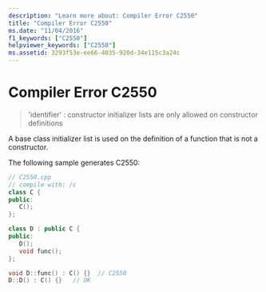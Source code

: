 ```yaml
---
description: "Learn more about: Compiler Error C2550"
title: "Compiler Error C2550"
ms.date: "11/04/2016"
f1_keywords: ["C2550"]
helpviewer_keywords: ["C2550"]
ms.assetid: 3293f53e-ee66-4035-920d-34e115c3a24c
---
```

# Compiler Error C2550

> 'identifier' : constructor initializer lists are only allowed on constructor definitions

A base class initializer list is used on the definition of a function that is not a constructor.

The following sample generates C2550:

```cpp
// C2550.cpp
// compile with: /c
class C {
public:
   C();
};

class D : public C {
public:
   D();
   void func();
};

void D::func() : C() {}  // C2550
D::D() : C() {}   // OK
```
